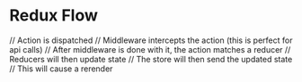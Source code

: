 # Redux Flow
// Action is dispatched
// Middleware intercepts the action (this is perfect for api calls)
// After middleware is done with it, the action matches a reducer
// Reducers will then update state
// The store will then send the updated state
// This will cause a rerender